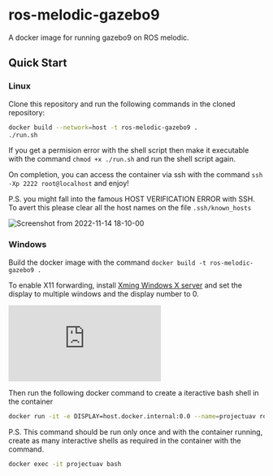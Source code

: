 # ros-melodic-gazebo9

A docker image for running gazebo9 on ROS melodic.

## Quick Start

### Linux

Clone this repository and run the following commands in the cloned repository:

```bash
docker build --network=host -t ros-melodic-gazebo9 .
./run.sh
```

If you get a permision error with the shell script then make it executable with the command `chmod +x ./run.sh` and run the shell script again. 

On completion, you can access the container via ssh with the command `ssh -Xp 2222 root@localhost` and enjoy!

P.S. you might fall into the famous HOST VERIFICATION ERROR with SSH. To avert this please clear all the host names on the file `.ssh/known_hosts`

![Screenshot from 2022-11-14 18-10-00](https://user-images.githubusercontent.com/44110875/201728243-70f22a3a-0a53-42ef-8fb3-d7c16399653d.png)

### Windows

Build the docker image with the command `docker build -t ros-melodic-gazebo9 .` 

To enable X11 forwarding, install [Xming Windows X server](https://sourceforge.net/projects/xming/) and set the display to multiple windows and the display number to 0. 

![xlaunch-settings](https://wiki.cortexlab.fr/lib/exe/fetch.php?media=win_ssh_xlaunch1.png)

Then run the following docker command to create a iteractive bash shell in the container

```bash
docker run -it -e DISPLAY=host.docker.internal:0.0 --name=projectuav ros-melodic-gazebo9:latest bash
```
P.S. This command should be run only once and with the container running, create as many interactive shells as required in the container with the command.

```bash
docker exec -it projectuav bash
```
